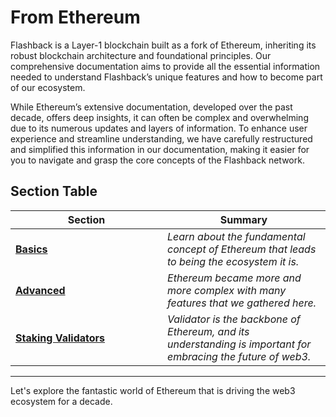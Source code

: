 # From Ethereum

Flashback is a Layer-1 blockchain built as a fork of Ethereum, inheriting its robust blockchain architecture and foundational principles. Our comprehensive documentation aims to provide all the essential information needed to understand Flashback’s unique features and how to become part of our ecosystem.

While Ethereum’s extensive documentation, developed over the past decade, offers deep insights, it can often be complex and overwhelming due to its numerous updates and layers of information. To enhance user experience and streamline understanding, we have carefully restructured and simplified this information in our documentation, making it easier for you to navigate and grasp the core concepts of the Flashback network.

## Section Table

<table><thead><tr><th width="227">Section</th><th>Summary</th></tr></thead><tbody><tr><td><a href="basics/"><strong>Basics</strong></a></td><td><em>Learn about the fundamental concept of Ethereum that leads to being the ecosystem it is.</em></td></tr><tr><td><a href="advanced/"><strong>Advanced</strong></a></td><td><em>Ethereum became more and more complex with many features that we gathered here.</em></td></tr><tr><td><a href="validators/"><strong>Staking Validators</strong></a></td><td><em>Validator is the backbone of Ethereum, and its understanding is important for embracing the future of web3.</em></td></tr></tbody></table>

***

Let's explore the fantastic world of Ethereum that is driving the web3 ecosystem for a decade.

